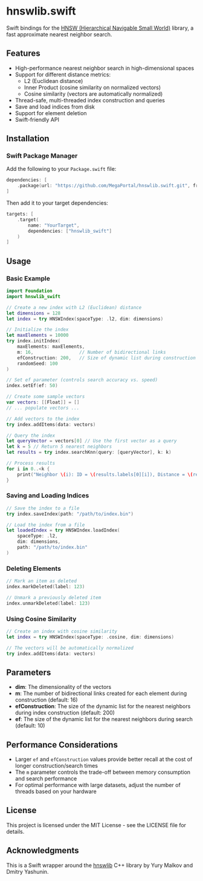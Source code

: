 # hnswlib.swift

Swift bindings for the [HNSW (Hierarchical Navigable Small World)](https://github.com/nmslib/hnswlib) library, a fast approximate nearest neighbor search.

## Features

- High-performance nearest neighbor search in high-dimensional spaces
- Support for different distance metrics:
  - L2 (Euclidean distance)
  - Inner Product (cosine similarity on normalized vectors)
  - Cosine similarity (vectors are automatically normalized)
- Thread-safe, multi-threaded index construction and queries
- Save and load indices from disk
- Support for element deletion
- Swift-friendly API

## Installation

### Swift Package Manager

Add the following to your `Package.swift` file:

```swift
dependencies: [
    .package(url: "https://github.com/MegaPortal/hnswlib.swift.git", from: "1.0.0")
]
```

Then add it to your target dependencies:

```swift
targets: [
    .target(
        name: "YourTarget",
        dependencies: ["hnswlib_swift"]
    )
]
```

## Usage

### Basic Example

```swift
import Foundation
import hnswlib_swift

// Create a new index with L2 (Euclidean) distance
let dimensions = 128
let index = try HNSWIndex(spaceType: .l2, dim: dimensions)

// Initialize the index
let maxElements = 10000
try index.initIndex(
    maxElements: maxElements,
    m: 16,                 // Number of bidirectional links
    efConstruction: 200,   // Size of dynamic list during construction
    randomSeed: 100
)

// Set ef parameter (controls search accuracy vs. speed)
index.setEf(ef: 50)

// Create some sample vectors
var vectors: [[Float]] = []
// ... populate vectors ...

// Add vectors to the index
try index.addItems(data: vectors)

// Query the index
let queryVector = vectors[0] // Use the first vector as a query
let k = 5 // Return 5 nearest neighbors
let results = try index.searchKnn(query: [queryVector], k: k)

// Process results
for i in 0..<k {
    print("Neighbor \(i): ID = \(results.labels[0][i]), Distance = \(results.distances[0][i])")
}
```

### Saving and Loading Indices

```swift
// Save the index to a file
try index.saveIndex(path: "/path/to/index.bin")

// Load the index from a file
let loadedIndex = try HNSWIndex.loadIndex(
    spaceType: .l2,
    dim: dimensions,
    path: "/path/to/index.bin"
)
```

### Deleting Elements

```swift
// Mark an item as deleted
index.markDeleted(label: 123)

// Unmark a previously deleted item
index.unmarkDeleted(label: 123)
```

### Using Cosine Similarity

```swift
// Create an index with cosine similarity
let index = try HNSWIndex(spaceType: .cosine, dim: dimensions)

// The vectors will be automatically normalized
try index.addItems(data: vectors)
```

## Parameters

- **dim**: The dimensionality of the vectors
- **m**: The number of bidirectional links created for each element during construction (default: 16)
- **efConstruction**: The size of the dynamic list for the nearest neighbors during index construction (default: 200)
- **ef**: The size of the dynamic list for the nearest neighbors during search (default: 10)

## Performance Considerations

- Larger `ef` and `efConstruction` values provide better recall at the cost of longer construction/search times
- The `m` parameter controls the trade-off between memory consumption and search performance
- For optimal performance with large datasets, adjust the number of threads based on your hardware

## License

This project is licensed under the MIT License - see the LICENSE file for details.

## Acknowledgments

This is a Swift wrapper around the [hnswlib](https://github.com/nmslib/hnswlib) C++ library by Yury Malkov and Dmitry Yashunin.